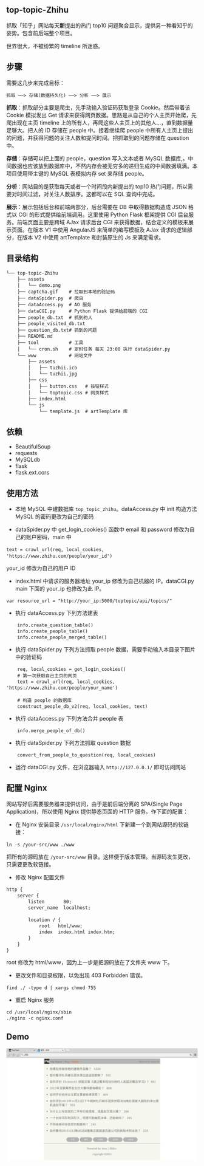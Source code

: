 ## top-topic-Zhihu
抓取「知乎」网站每天**新**提出的热门 top10 问题聚合显示，提供另一种看知乎的姿势。包含前后端整个项目。

世界很大，不被纷繁的 timeline 所迷惑。

## 步骤
需要这几步来完成目标：

```
抓取 ——> 存储(数据持久化) ——> 分析 ——> 展示
```

**抓取**：抓取部分主要是爬虫，先手动输入验证码获取登录 Cookie。然后带着该 Cookie 模拟发出 Get 请求来获得网页数据。思路是从自己的个人主页开始爬，先爬出现在主页 timeline 上的所有人，再爬这些人主页上的其他人...，直到数据量足够大。把人的 ID 存储在 people 中。接着继续爬 people 中所有人主页上提出的问题，并获得问题的关注人数和提问时间。把抓取到的问题存储在 question 中。

**存储**：存储可以把上面的 people，question 写入文本或者 MySQL 数据库,。中间数据也应该放到数据库中，不然内存会被无穷多的递归生成的中间数据填满。本项目使用带主键的 MySQL 表模拟内存 set 来存储 people。

**分析**：网站目的是获取每天或者一个时间段内新提出的 top10 热门问题，所以需要对时间过滤，对关注人数排序。这都可以在 SQL 查询中完成。

**展示**：展示包括后台和前端两部分，后台需要在 DB 中取得数据构造成 JSON 格式以 CGI 的形式提供给前端调用。这里使用 Python Flask 框架提供 CGI 后台服务。前端页面主要是跨域 AJax 请求后台 CGI 来获得数据，结合定义的模板来展示页面。在版本 V1 中使用 AngularJS 来简单的编写模板及 AJax 请求的逻辑部分，在版本 V2 中使用 artTemplate 和封装原生的 Js 来满足需求。

## 目录结构

```
└── top-topic-Zhihu
    ├── assets
    │   └── demo.png
    ├── captcha.gif    # 拉取到本地的验证码
    ├── dataSpider.py  # 爬虫
    ├── dataAccess.py  # AO 服务
    ├── dataCGI.py     # Python Flask 提供给前端的 CGI
    ├── people_db.txt  # 抓到的人
    ├── people_visited_db.txt
    ├── question_db.txt# 抓到的问题
    ├── README.md
    ├── tool           # 工具
    │   └── cron.sh    # 定时任务 每天 23:00 执行 dataSpider.py
    └── www            # 网站文件
        ├── assets    
        │   ├── tuzhii.ico
        │   └── tuzhii.jpg
        ├── css
        │   ├── button.css   # 按钮样式
        │   └── toptopic.css # 网页样式
        ├── index.html
        └── js
            └── template.js  # artTemplate 库
```

## 依赖

+ BeautifulSoup
+ requests
+ MySQLdb
+ flask
+ flask.ext.cors

## 使用方法
+ 本地 MySQL 中建数据库 `top_topic_zhihu`。dataAccess.py 中 init 构造方法 MySQL 的密码更改为自己的密码

+ dataSpider.py 中 get_login_cookies() 函数中 email 和 password 修改为自己的账户密码，main 中

`text = crawl_url(req, local_cookies, 'https://www.zhihu.com/people/your_id')`
 
your_id 修改为自己的用户 ID

+ index.html 中请求的服务器地址 your_ip 修改为自己机器的 IP。dataCGI.py main  下面的 your_ip 也修改为此 IP。

```
var resource_url = "http://your_ip:5000/toptopic/api/topics/"
```

+ 执行 dataAccess.py 下列方法建表

```
    info.create_question_table()
    info.create_people_table()
    info.create_people_merged_table()
```

+ 执行 dataSpider.py 下列方法抓取 people 数据，需要手动输入本目录下图片中的验证码

```
    req, local_cookies = get_login_cookies()
    # 第一次获取自己主页的网页
    text = crawl_url(req, local_cookies, 'https://www.zhihu.com/people/your_name')

    # 构造 people 的数据库
    construct_people_db_v2(req, local_cookies, text)
```

+ 执行 dataAccess.py 下列方法合并 people 表

```
    info.merge_people_of_db()
```

+ 执行 dataSpider.py 下列方法抓取 question 数据

```
    convert_from_people_to_question(req, local_cookies)
```

+ 运行 dataCGI.py 文件，在浏览器输入 `http://127.0.0.1/` 即可访问网站

## 配置 Nginx

网站写好后需要服务器来提供访问，由于是前后端分离的 SPA(Single Page Application)，所以使用 Nginx 提供静态页面的 HTTP 服务。作下面的配置：

+ 在 Nginx 安装目录 `/usr/local/nginx/html` 下新建一个到网站源码的软链接：

`ln -s /your-src/www ./www`

把所有的源码放在 `/your-src/www` 目录。这样便于版本管理。当源码发生更改，只需要更改软链接。

+ 修改 Nginx 配置文件
```
http {
    server {
        listen       80;
        server_name  localhost;

        location / {
            root   html/www;
            index  index.html index.htm;
        }
    }
}
```
root 修改为 html/www，因为上一步是把源码放在了文件夹 www 下。

+ 更改文件和目录权限，以免出现 403 Forbidden 错误。

`find ./ -type d | xargs chmod 755`

+ 重启 Nginx 服务

```
cd /usr/local/nginx/sbin
./nginx -c nginx.conf
```

## Demo

![image](./assets/demo.png)
